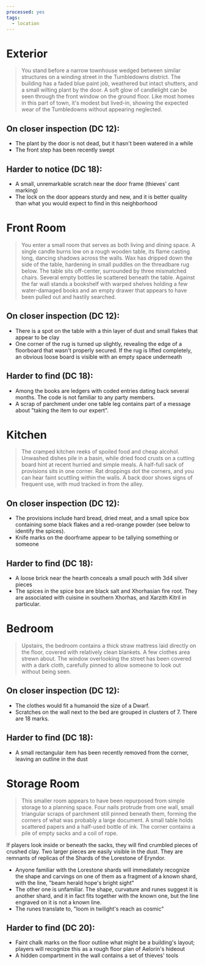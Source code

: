 ```yaml
---
processed: yes
tags:
  - location
---
```


# Exterior

> You stand before a narrow townhouse wedged between similar structures on a winding street in the Tumbledowns district. The building has a faded blue paint job, weathered but intact shutters, and a small wilting plant by the door. A soft glow of candlelight can be seen through the front window on the ground floor. Like most homes in this part of town, it's modest but lived-in, showing the expected wear of the Tumbledowns without appearing neglected.

## On closer inspection (DC 12):

- The plant by the door is not dead, but it hasn't been watered in a while
- The front step has been recently swept

## Harder to notice (DC 18):

- A small, unremarkable scratch near the door frame (thieves' cant marking)
- The lock on the door appears sturdy and new, and it is better quality than what you would expect to find in this neighborhood

# Front Room

> You enter a small room that serves as both living and dining space. A single candle burns low on a rough wooden table, its flame casting long, dancing shadows across the walls. Wax has dripped down the side of the table, hardening in small puddles on the threadbare rug below. The table sits off-center, surrounded by three mismatched chairs. Several empty bottles lie scattered beneath the table. Against the far wall stands a bookshelf with warped shelves holding a few water-damaged books and an empty drawer that appears to have been pulled out and hastily searched.

## On closer inspection (DC 12):

- There is a spot on the table with a thin layer of dust and small flakes that appear to be clay
- One corner of the rug is turned up slightly, revealing the edge of a floorboard that wasn't properly secured. If the rug is lifted completely, an obvious loose board is visible with an empty space underneath

## Harder to find (DC 18):

- Among the books are ledgers with coded entries dating back several months. The code is not familiar to any party members.
- A scrap of parchment under one table leg contains part of a message about "taking the item to our expert".

# Kitchen

> The cramped kitchen reeks of spoiled food and cheap alcohol. Unwashed dishes pile in a basin, while dried food crusts on a cutting board hint at recent hurried and simple meals. A half-full sack of provisions sits in one corner. Rat droppings dot the corners, and you can hear faint scuttling within the walls. A back door shows signs of frequent use, with mud tracked in from the alley.

## On closer inspection (DC 12):

- The provisions include hard bread, dried meat, and a small spice box containing some black flakes and a red-orange powder (see below to identify the spices).
- Knife marks on the doorframe appear to be tallying something or someone

## Harder to find (DC 18):

- A loose brick near the hearth conceals a small pouch with 3d4 silver pieces
- The spices in the spice box are black salt and Xhorhasian fire root. They are associated with cuisine in southern Xhorhas, and Xarzith Kitril in particular.

# Bedroom

> Upstairs, the bedroom contains a thick straw mattress laid directly on the floor, covered with relatively clean blankets. A few clothes area strewn about. The window overlooking the street has been covered with a dark cloth, carefully pinned to allow someone to look out without being seen.

## On closer inspection (DC 12):

- The clothes would fit a humanoid the size of a Dwarf.
- Scratches on the wall next to the bed are grouped in clusters of 7. There are 18 marks.

## Harder to find (DC 18):

- A small rectangular item has been recently removed from the corner, leaving an outline in the dust

# Storage Room

> This smaller room appears to have been repurposed from simple storage to a planning space. Four nails protrude from one wall, small triangular scraps of parchment still pinned beneath them, forming the corners of what was probably a large document. A small table holds scattered papers and a half-used bottle of ink. The corner contains a pile of empty sacks and a coil of rope.

If players look inside or beneath the sacks, they will find crumbled pieces of crushed clay. Two larger pieces are easily visible in the dust. They are remnants of replicas of the Shards of the Lorestone of Eryndor.
* Anyone familiar with the Lorestone shards will immediately recognize the shape and carvings on one of them as a fragment of a known shard, with the line, "beam herald hope's bright sight"
* The other one is unfamiliar. The shape, curvature and runes suggest it is another shard, and it in fact fits together with the known one, but the line engraved on it is not a known line.
* The runes translate to, "loom in twilight's reach as cosmic"

## Harder to find (DC 20):

- Faint chalk marks on the floor outline what might be a building's layout; players will recognize this as a rough floor plan of Aelorin's hideout
- A hidden compartment in the wall contains a set of thieves' tools